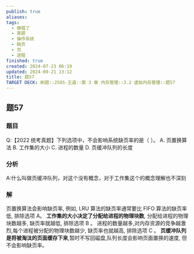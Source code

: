 ```yaml
---
publish: true
aliases: 
tags:
  - 做错了
  - 真题
  - 操作系统
  - 缺页
  - 页
  - 进程
finished: true
created: 2024-07-23 06:19
updated: 2024-09-21 13:12
title: 题57
TARGET DECK: 刷题::25OS-王道::第 3 章 内存管理::3.2 虚拟内存管理::题57
---
```

## 题57
### 题目
Q:【2022 统考真题】下列选项中，不会影响系统缺页率的是（ ）。
A. 页置换算法 
B. 工作集的大小 
C. 进程的数量 
D. 页缓冲队列的长度
### 分析
A:什么叫做页缓冲队列，对这个没有概念，对于工作集这个的概念理解也不深刻
### 解
页置换算法会影响缺页率, 例如, LRU 算法的缺页率通常要比 FIFO 算法的缺页率低, 排除选项 A。
**工作集的大小决定了分配给进程的物理块数**, 分配给进程的物理块数越多, 缺页率就越低, 排除选项 $\mathrm{B}$ 。
进程的数量越多,对内存资源的竞争越激烈,每个进程被分配的物理块数越少, 缺页率也就越高, 排除选项 $\mathrm{C}$ 。
**页缓冲队列是将被淘汰的页面缓存下来**,暂时不写回磁盘,队列长度会影响页面置换的速度, 但不会影响缺页率。
<!--ID: 1724147520505-->
